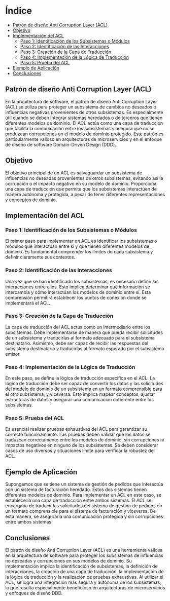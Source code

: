 # Índice

- [Patrón de diseño Anti Corruption Layer (ACL)](#patrón-de-diseño-anti-corruption-layer-acl)
- [Objetivo](#objetivo)
- [Implementación del ACL](#implementación-del-acl)
  - [Paso 1: Identificación de los Subsistemas o Módulos](#paso-1-identificación-de-los-subsistemas-o-módulos)
  - [Paso 2: Identificación de las Interacciones](#paso-2-identificación-de-las-interacciones)
  - [Paso 3: Creación de la Capa de Traducción](#paso-3-creación-de-la-capa-de-traducción)
  - [Paso 4: Implementación de la Lógica de Traducción](#paso-4-implementación-de-la-lógica-de-traducción)
  - [Paso 5: Prueba del ACL](#paso-5-prueba-del-acl)
- [Ejemplo de Aplicación](#ejemplo-de-aplicación)
- [Conclusiones](#conclusiones)

## Patrón de diseño Anti Corruption Layer (ACL)

En la arquitectura de software, el patrón de diseño Anti Corruption Layer (ACL) se utiliza para proteger un subsistema de cambios no deseados o influencias negativas provenientes de otros subsistemas. Es especialmente útil cuando se deben integrar sistemas heredados o de terceros que tienen diferentes modelos de dominio. El ACL actúa como una capa de traducción que facilita la comunicación entre los subsistemas y asegura que no se produzcan corrupciones en el modelo de dominio protegido. Este patrón es particularmente valioso en arquitecturas de microservicios y en el enfoque de diseño de software Domain-Driven Design (DDD).

## Objetivo

El objetivo principal de un ACL es salvaguardar un subsistema de influencias no deseadas provenientes de otros subsistemas, evitando así la corrupción o el impacto negativo en su modelo de dominio. Proporciona una capa de traducción que permite que los subsistemas interactúen de manera autónoma y protegida, a pesar de tener diferentes representaciones y conceptos de dominio.

## Implementación del ACL

### Paso 1: Identificación de los Subsistemas o Módulos

El primer paso para implementar un ACL es identificar los subsistemas o módulos que interactúan entre sí y que tienen diferentes modelos de dominio. Es fundamental comprender los límites de cada subsistema y definir claramente sus contextos.

### Paso 2: Identificación de las Interacciones

Una vez que se han identificado los subsistemas, es necesario definir las interacciones entre ellos. Esto implica determinar qué información se intercambia y cómo interactúan los modelos de dominio entre sí. Esta comprensión permitirá establecer los puntos de conexión donde se implementará el ACL.

### Paso 3: Creación de la Capa de Traducción

La capa de traducción del ACL actúa como un intermediario entre los subsistemas. Debe implementarse de manera que pueda recibir solicitudes de un subsistema y traducirlas al formato adecuado para el subsistema destinatario. Asimismo, debe ser capaz de recibir las respuestas del subsistema destinatario y traducirlas al formato esperado por el subsistema emisor.

### Paso 4: Implementación de la Lógica de Traducción

En este paso, se define la lógica de traducción específica en el ACL. La lógica de traducción debe ser capaz de convertir los datos y las solicitudes del modelo de dominio de un subsistema en un formato comprensible para el otro subsistema, y viceversa. Esto implica mapear conceptos, ajustar estructuras de datos y asegurar una comunicación coherente entre los subsistemas.

### Paso 5: Prueba del ACL

Es esencial realizar pruebas exhaustivas del ACL para garantizar su correcto funcionamiento. Las pruebas deben validar que los datos se traduzcan correctamente entre los modelos de dominio, sin corrupciones ni impactos negativos en ninguno de los subsistemas. Se deben considerar casos de uso diversos y situaciones límite para verificar la robustez del ACL.

## Ejemplo de Aplicación

Supongamos que se tiene un sistema de gestión de pedidos
que interactúa con un sistema de facturación heredado. Estos dos sistemas tienen diferentes modelos de dominio. Para implementar un ACL en este caso, se establecería una capa de traducción entre ambos sistemas. El ACL se encargaría de traducir las solicitudes del sistema de gestión de pedidos en un formato comprensible para el sistema de facturación y viceversa. De esta manera, se aseguraría una comunicación protegida y sin corrupciones entre ambos sistemas.

## Conclusiones

El patrón de diseño Anti Corruption Layer (ACL) es una herramienta valiosa en la arquitectura de software para proteger los subsistemas de influencias no deseadas y corrupciones en sus modelos de dominio. Su implementación implica la identificación de subsistemas, la definición de interacciones, la creación de una capa de traducción, la implementación de la lógica de traducción y la realización de pruebas exhaustivas. Al utilizar el ACL, se logra una integración más segura y autónoma de los subsistemas, lo que resulta especialmente beneficioso en arquitecturas de microservicios y enfoques de diseño DDD.

